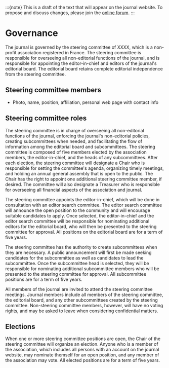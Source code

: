 :::{note}
This is a draft of the text that will appear on the journal website. To propose and discuss changes, please join the [online forum](#forum).
:::

# Governance

The journal is governed by the steering committee of XXXX, which is a non-profit association registered in France. The steering committee is responsible for overseeing all non-editorial functions of the journal, and is responsible for appointing the editor-in-chief and editors of the journal's editorial board. The editorial board retains complete editorial independence from the steering committee.

## Steering committee members

* Photo, name, position, affiliation, personal web page with contact info

## Steering committee roles

The steering committee is in charge of overseeing all non-editorial functions of the journal, enforcing the journal's non-editorial policies, creating subcommittees when needed, and facilitating the flow of information among the editorial board and subcommittees. The steering committee is composed of five members elected by the association members, the editor-in-chief, and the heads of any subcommittees. After each election, the steering committee will designate a Chair who is responsible for setting the committee's agenda, organizing timely meetings, and holding an annual general assembly that is open to the public. The Chair has the right to appoint one additional steering committee member, if desired. The committee will also designate a Treasurer who is responsible for overseeing all financial aspects of the association and journal.

The steering committee appoints the editor-in-chief, which will be done in consultation with an editor search committee. The editor search committee will announce the open position to the community and will encourage suitable candidates to apply. Once selected, the editor-in-chief and the editor search committee will be responsible for nominating additional editors for the editorial board, who will then be presented to the steering committee for approval. All positions on the editorial board are for a term of five years.

The steering committee has the authority to create subcommittees when they are necessary. A public announcement will first be made seeking candidates for the subcommittee as well as candidates to lead the subcommittee. Once the subcommittee head is selected, they will be responsible for nominating additional subcommittee members who will be presented to the steering committee for approval. All subcommittee positions are for a term of five years.

All members of the journal are invited to attend the steering committee meetings. Journal members include all members of the steering committee, the editorial board, and any other subcommittees created by the steering committee. Non-steering committee members, however, will have no voting rights, and may be asked to leave when considering confidential matters.

## Elections

When one or more steering committee positions are open, the Chair of the steering committee will organize an election. Anyone who is a member of the association, which includes all persons with an account on the journal website, may nominate themself for an open position, and any member of the association may vote. All elected positions are for a term of five years.
